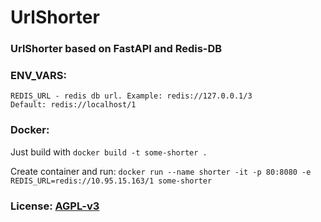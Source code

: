 # UrlShorter

### UrlShorter based on FastAPI and Redis-DB

### ENV_VARS:
```
REDIS_URL - redis db url. Example: redis://127.0.0.1/3
Default: redis://localhost/1
```

### Docker:
Just build with `docker build -t some-shorter .`

Create container and run: `docker run --name shorter -it -p 80:8080 -e REDIS_URL=redis://10.95.15.163/1 some-shorter`

### License: [AGPL-v3](/LICENSE)
